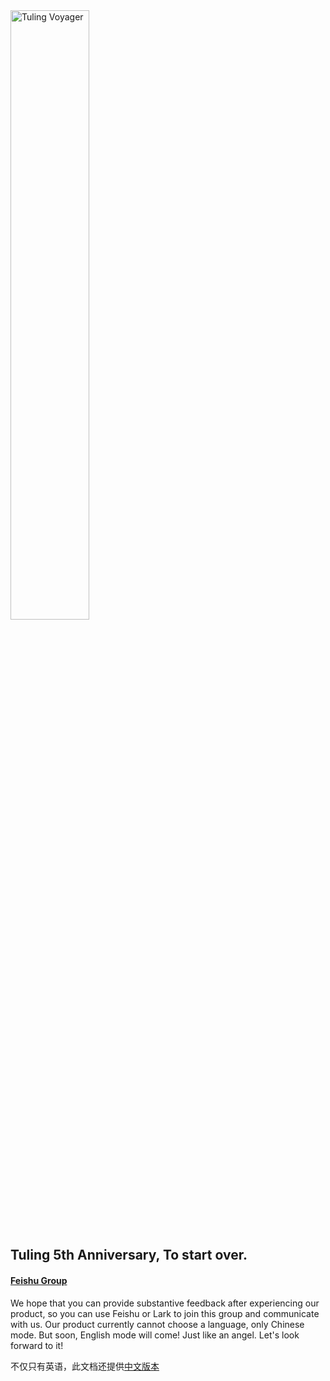 <img src="https://z1.ax1x.com/2023/11/26/pi0Npz8.png" alt="Tuling Voyager" width="50%" height="50%">

## Tuling 5th Anniversary, To start over.

#### [Feishu Group](https://applink.feishu.cn/client/chat/chatter/add_by_link?link_token=21drce32-eb2f-4250-9f44-3f3a9ccc60e5)
We hope that you can provide substantive feedback after experiencing our product, so you can use Feishu or Lark to join this group and communicate with us. Our product currently cannot choose a language, only Chinese mode. But soon, English mode will come! Just like an angel. Let's look forward to it!
  
不仅只有英语，此文档还提供[中文版本](ZH_CN.md)
